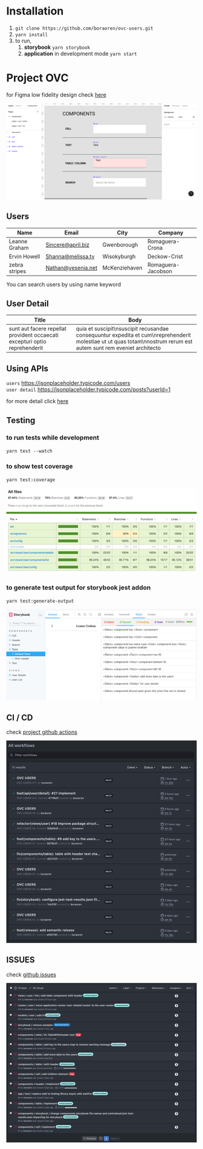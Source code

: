 # Installation
1. `git clone https://github.com/boraoren/ovc-users.git`
1. `yarn install`
1. to run,
    1. __storybook__ `yarn storybook`
    1. __application__ in development mode `yarn start`

# Project OVC

for Figma low fidelity design check [here](https://www.figma.com/file/hN0f1ibYeeyllNQpxuHiBF/ovc-users?node-id=4%3A5)

![Figma](documentations/images/figma.png)


## Users

|Name |	Email|	City|	Company|
|---|---|---|---|
|Leanne Graham|	Sincere@april.biz|	Gwenborough|	Romaguera-Crona|
|Ervin Howell|	Shanna@melissa.tv|	Wisokyburgh|	Deckow-Crist|
|zebra stripes|	Nathan@yesenia.net|	McKenziehaven|	Romaguera-Jacobson|

You can search users by using name keyword

## User Detail

|Title|	Body|
|---|---|
|sunt aut facere repellat provident occaecati excepturi optio reprehenderit |	quia et suscipit\nsuscipit recusandae consequuntur expedita et cum\nreprehenderit molestiae ut ut quas totam\nnostrum rerum est autem sunt rem eveniet architecto|

## Using APIs
`users` https://jsonplaceholder.typicode.com/users  
`user detail` https://jsonplaceholder.typicode.com/posts?userId=1

for more detail click [here](https://github.com/boraoren/ovc-users.git)

## Testing
### to run tests while development 
`yarn test --watch` 

### to show test coverage 
`yarn test:coverage`

![Code coverage](documentations/images/codeCoverage.png)

### to generate test output for storybook jest addon 
`yarn test:generate-output`

![Code coverage](documentations/images/storybook.png) 

## CI / CD
check [project github actions](https://github.com/boraoren/ovc-users/actions)

![Github CI/CD](documentations/images/githubCICD.png)

## ISSUES
check [github issues](https://github.com/boraoren/ovc-users/issues)

![Github Issues](documentations/images/githubIssues.png)
